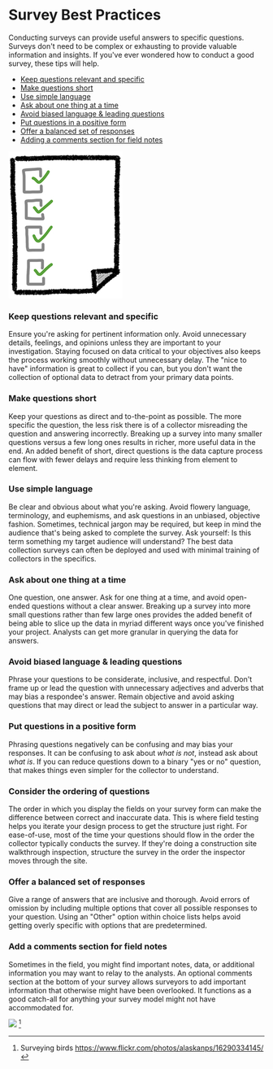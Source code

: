 # Survey Best Practices

Conducting surveys can provide useful answers to specific questions. Surveys don't need to be complex or exhausting to provide valuable information and insights. If you've ever wondered how to conduct a good survey, these tips will help.

* [Keep questions relevant and specific](#relevant)
* [Make questions short](#short)
* [Use simple language](#simple)
* [Ask about one thing at a time](#one-thing)
* [Avoid biased language & leading questions](#biased)
* [Put questions in a positive form](#positive)
* [Offer a balanced set of responses](#balanced)
* [Adding a comments section for field notes](#comments)

![](/assets/best-practices-checklist.jpg)

### Keep questions relevant and specific <a id="relevant"></a>

Ensure you're asking for pertinent information only. Avoid unnecessary details, feelings, and opinions unless they are important to your investigation. Staying focused on data critical to your objectives also keeps the process working smoothly without unnecessary delay. The "nice to have" information is great to collect if you can, but you don't want the collection of optional data to detract from your primary data points. 

### Make questions short <a id="short"></a>

Keep your questions as direct and to-the-point as possible. The more specific the question, the less risk there is of a collector misreading the question and answering incorrectly. Breaking up a survey into many smaller questions versus a few long ones results in richer, more useful data in the end. An added benefit of short, direct questions is the data capture process can flow with fewer delays and require less thinking from element to element.

### Use simple language <a id="simple"></a>

Be clear and obvious about what you're asking. Avoid flowery language, terminology, and euphemisms, and ask questions in an unbiased, objective fashion. Sometimes, technical jargon may be required, but keep in mind the audience that's being asked to complete the survey. Ask yourself: Is this term something my target audience will understand? The best data collection surveys can often be deployed and used with minimal training of collectors in the specifics.

### Ask about one thing at a time <a id="one-thing"></a>

One question, one answer. Ask for one thing at a time, and avoid open-ended questions without a clear answer. Breaking up a survey into more small questions rather than few large ones provides the added benefit of being able to slice up the data in myriad different ways once you've finished your project. Analysts can get more granular in querying the data for answers.

### Avoid biased language & leading questions <a id="biased"></a>

Phrase your questions to be considerate, inclusive, and respectful. Don't frame up or lead the question with unnecessary adjectives and adverbs that may bias a respondee's answer. Remain objective and avoid asking questions that may direct or lead the subject to answer in a particular way.

### Put questions in a positive form <a id="positive"></a>

Phrasing questions negatively can be confusing and may bias your responses. It can be confusing to ask about _what is not_, instead ask about _what is_. If you can reduce questions down to a binary "yes or no" question, that makes things even simpler for the collector to understand.

### Consider the ordering of questions

The order in which you display the fields on your survey form can make the difference between correct and inaccurate data. This is where field testing helps you iterate your design process to get the structure just right. For ease-of-use, most of the time your questions should flow in the order the collector typically conducts the survey. If they're doing a construction site walkthrough inspection, structure the survey in the order the inspector moves through the site.

### Offer a balanced set of responses <a id="balanced"></a>

Give a range of answers that are inclusive and thorough. Avoid errors of omission by including multiple options that cover all possible responses to your question. Using an "Other" option within choice lists helps avoid getting overly specific with options that are predetermined.

### Add a comments section for field notes <a id="comments"></a>

Sometimes in the field, you might find important notes, data, or additional information you may want to relay to the analysts. An optional comments section at the bottom of your survey allows surveyors to add important information that otherwise might have been overlooked. It functions as a good catch-all for anything your survey model might not have accommodated for.

![](https://farm9.staticflickr.com/8680/16290334145_12bf25377d_k_d.jpg) [^1]

[^1]: Surveying birds https://www.flickr.com/photos/alaskanps/16290334145/
